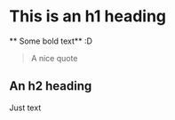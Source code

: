 
# This is an h1 heading       

** Some bold text** :D

> A nice quote

## An h2 heading

Just text
   